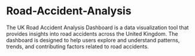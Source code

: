# Road-Accident-Analysis
The UK Road Accident Analysis Dashboard is a data visualization tool that provides insights into road accidents across the United Kingdom. The dashboard is designed to help users explore and understand patterns, trends, and contributing factors related to road accidents.
